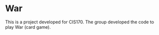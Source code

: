 # War
This is a project developed for CIS170. The group developed the code to play War (card game). 
